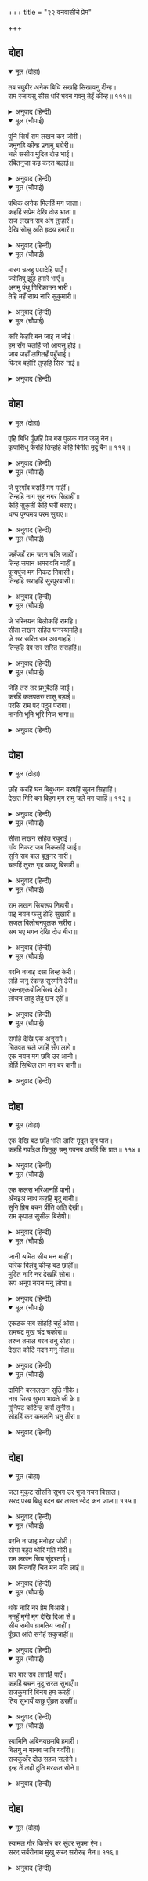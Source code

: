 +++
title = "२२ वनवासींचे प्रेम"

+++


## दोहा


<details open><summary>मूल (दोहा)</summary>

तब रघुबीर अनेक बिधि सखहि सिखावनु दीन्ह।  
राम रजायसु सीस धरि भवन गवनु तेइँ कीन्ह॥ १११॥
</details>

<details><summary>अनुवाद (हिन्दी)</summary>

मग श्रीरामचंद्रांनी मित्र गुहाला अनेक तऱ्हेने परत जाण्यासाठी समजून सांगितले. श्रीरामांची आज्ञा शिरोधार्य मानून तो घरी परतला.॥ १११॥
</details>

<details open><summary>मूल (चौपाई)</summary>

पुनि सियँ राम लखन कर जोरी।  
जमुनहि कीन्ह प्रनामु बहोरी॥  
चले ससीय मुदित दोउ भाई।  
रबितनुजा कइ करत बड़ाई॥
</details>

<details><summary>अनुवाद (हिन्दी)</summary>

सीता, राम व लक्ष्मण यांनी हात जोडून यमुनेला पुन्हा प्रणाम केला आणि सूर्यकन्या यमुनेची स्तुती करीत ते दोघे भाऊ सीतेसह प्रसन्न होऊन पुढे निघाले.॥ १॥
</details>

<details open><summary>मूल (चौपाई)</summary>

पथिक अनेक मिलहिं मग जाता।  
कहहिं सप्रेम देखि दोउ भ्राता॥  
राज लखन सब अंग तुम्हारें।  
देखि सोचु अति हृदय हमारें॥
</details>

<details><summary>अनुवाद (हिन्दी)</summary>

वाटेमध्ये जाताना त्यांना पुष्कळ यात्रेकरू भेटले. त्या दोघा भावांना पाहून ते प्रेमाने म्हणत की, ‘तुमच्या अंगावरील सर्व राजचिन्हे पाहून आमच्या मनात मोठी शंका येते.॥ २॥
</details>

<details open><summary>मूल (चौपाई)</summary>

मारग चलहु पयादेहि पाएँ।  
ज्योतिषु झूठ हमारें भाएँ॥  
अगमु पंथु गिरिकानन भारी।  
तेहि महँ साथ नारि सुकुमारी॥
</details>

<details><summary>अनुवाद (हिन्दी)</summary>

अशी राजचिन्हे असताना तुम्ही पायी चालत आहात. यावरून असे वाटते की, ज्योतिषशास्त्र खोटे असले पाहिजे. दाट जंगले व मोठमोठॺा पर्वतांमधील दुर्गम रस्ते आहेत. त्याशिवाय तुमच्यासोबत नाजुक स्त्री आहे.॥ ३॥
</details>

<details open><summary>मूल (चौपाई)</summary>

करि केहरि बन जाइ न जोई।  
हम सँग चलहिं जो आयसु होई॥  
जाब जहाँ लगितहँ पहुँचाई।  
फिरब बहोरि तुम्हहि सिरु नाई॥
</details>

<details><summary>अनुवाद (हिन्दी)</summary>

हत्ती आणि सिंह यांनी भरलेले हे भयानक वन पहावतसुद्धा नाही. जर आज्ञा असेल, तर आम्ही सोबतीने येऊ. जिथे जायचे आहे, तेथे तुम्हांला पोहोचवून आणि प्रणाम करून आम्ही परत जाऊ.’॥ ४॥
</details>

## दोहा


<details open><summary>मूल (दोहा)</summary>

एहि बिधि पूँछहिं प्रेम बस पुलक गात जलु नैन।  
कृपासिंधु फेरहिं तिन्हहि कहि बिनीत मृदु बैन॥ ११२॥
</details>

<details><summary>अनुवाद (हिन्दी)</summary>

अशा प्रकारे ते यात्रेकरू प्रेमाने पुलकित होऊन व डोळ्यांत प्रेमाश्रू आणून विचारत, परंतु कृपासिंधू श्रीरामचंद्र विनयाने मृदू बोलून त्यांना परत पाठवून देत.॥ ११२॥
</details>

<details open><summary>मूल (चौपाई)</summary>

जे पुरगाँव बसहिं मग माहीं।  
तिन्हहि नाग सुर नगर सिहाहीं॥  
केहि सुकृतीं केहि घरीं बसाए।  
धन्य पुन्यमय परम सुहाए॥
</details>

<details><summary>अनुवाद (हिन्दी)</summary>

नाग व देव हे वाटेतील गाव, वाडॺा यांची प्रशंसा व हेवा करीत होते आणि लालसेने म्हणत होते की, कोणत्या पुण्यवानाने, कोणत्या शुभ क्षणी यांना बनविले असावे? कारण, हे श्रीराम आज ज्यांमधून जात आहेत, ते निवास किती धन्य व परम सुंदर झाले आहेत!॥ १॥
</details>

<details open><summary>मूल (चौपाई)</summary>

जहँजहँ राम चरन चलि जाहीं।  
तिन्ह समान अमरावति नाहीं॥  
पुन्यपुंज मग निकट निवासी।  
तिन्हहि सराहहिं सुरपुरबासी॥
</details>

<details><summary>अनुवाद (हिन्दी)</summary>

जिथे जिथे श्रीरामांची पावले पडत होती, त्या स्थानाइतकी इंद्राची अमरावतीही पवित्र नाही. वाटेजवळ राहणारे सुद्धा पुण्यात्मे होत. स्वर्गातील देवसुद्धा त्यांची स्तुती करीत होते.॥ २॥
</details>

<details open><summary>मूल (चौपाई)</summary>

जे भरिनयन बिलोकहिं रामहि।  
सीता लखन सहित घनस्यामहि॥  
जे सर सरित राम अवगाहहिं।  
तिन्हहि देव सर सरित सराहहिं॥
</details>

<details><summary>अनुवाद (हिन्दी)</summary>

जे, डोळे भरून सीता आणि लक्ष्मणासह श्रीरामांचे दर्शन घेत होते, ज्या तलावांत व नद्यांमध्ये श्रीराम स्नान करीत, त्यांची थोरवी देव सरोवरे व देवनद्याही करीत होत्या.॥ ३॥
</details>

<details open><summary>मूल (चौपाई)</summary>

जेहि तरु तर प्रभुबैठहिं जाई।  
करहिं कलपतरु तासु बड़ाई॥  
परसि राम पद पदुम परागा।  
मानति भूमि भूरि निज भागा॥
</details>

<details><summary>अनुवाद (हिन्दी)</summary>

ज्या वृक्षाखाली प्रभू राम जाऊन बसत, त्यांची प्रशंसा कल्पवृक्षसुद्धा करी. श्रीरामचंद्रांच्या चरण-कमलांच्या धुळीचा स्पर्श होणे, हे पृथ्वी आपले सौभाग्य समजत होती.॥ ४॥
</details>

## दोहा


<details open><summary>मूल (दोहा)</summary>

छाँह करहिं घन बिबुधगन बरषहिं सुमन सिहाहिं।  
देखत गिरि बन बिहग मृग रामु चले मग जाहिं॥ ११३॥
</details>

<details><summary>अनुवाद (हिन्दी)</summary>

वाटेत ढग दाटून सावली तयार करीत. देव पुष्पे उधळून तृप्त होत. श्रीराम पर्वत, वने, पशू, पक्षी यांना पहात पहात वाटेने जात होते.॥ ११३॥
</details>

<details open><summary>मूल (चौपाई)</summary>

सीता लखन सहित रघुराई।  
गाँव निकट जब निकसहिं जाई॥  
सुनि सब बाल बृद्धनर नारी।  
चलहिं तुरत गृह काजु बिसारी॥
</details>

<details><summary>अनुवाद (हिन्दी)</summary>

सीता व लक्ष्मण यांचेसह श्रीराम ज्या गावाजवळून जात, तेथे त्यांचे आगमन झाल्याचे ऐकताच सर्व आबाल-वृद्ध स्त्री-पुरुष आपले घर व कामधाम विसरून लगेच त्यांना पाहण्यासाठी निघत.॥ १॥
</details>

<details open><summary>मूल (चौपाई)</summary>

राम लखन सियरूप निहारी।  
पाइ नयन फलु होहिं सुखारी॥  
सजल बिलोचनपुलक सरीरा।  
सब भए मगन देखि दोउ बीरा॥
</details>

<details><summary>अनुवाद (हिन्दी)</summary>

श्रीराम, लक्ष्मण, सीता यांचे रूप पाहून त्यांच्या डोळ्यांचे पारणे फिटे व त्यांना सुख वाटे. दोघा भावांना पाहून सर्वजण प्रेमात बुडून जात. त्यांना पाहून त्या लोकांच्या डोळ्यांत पाणी येई आणि ते पुलकित होत.॥ २॥
</details>

<details open><summary>मूल (चौपाई)</summary>

बरनि नजाइ दसा तिन्ह केरी।  
लहि जनु रंकन्ह सुरमनि ढेरी॥  
एकन्हएकबोलिसिख देहीं।  
लोचन लाहु लेहु छन एहीं॥
</details>

<details><summary>अनुवाद (हिन्दी)</summary>

त्यांच्या मनःस्थितीचे वर्णन करणे कठीण. जणू दरिद्री माणसांना चिंतामणींचा ढीग सापडला असावा. ते एक दुसऱ्याला हाका मार-मारून सांगत की, या क्षणी डोळ्यांचे पारणे फेडून घ्या.॥३॥
</details>

<details open><summary>मूल (चौपाई)</summary>

रामहि देखि एक अनुरागे।  
चितवत चले जाहिं सँग लागे॥  
एक नयन मग छबि उर आनी।  
होहिं सिथिल तन मन बर बानी॥
</details>

<details><summary>अनुवाद (हिन्दी)</summary>

कुणी कुणी श्रीरामचंद्रांना पाहून इतके प्रेमात पडत की, त्यांना पहात त्यांच्याबरोबर चालू लागत. कोणी डोळ्यांनी त्यांचे रूप पाहून घेत व मनात ठेवून कायावाचामनाने मुग्ध होऊन जात.॥ ४॥
</details>

## दोहा


<details open><summary>मूल (दोहा)</summary>

एक देखि बट छाँह भलि डासि मृदुल तृन पात।  
कहहिं गवाँइअ छिनुकु श्रमु गवनब अबहिं कि प्रात॥ ११४॥
</details>

<details><summary>अनुवाद (हिन्दी)</summary>

कोणी वडाची सावली पाहून तेथे गवत व पाने पसरून म्हणत की, थोडा वेळ येथे बसून शीण दूर करा. मग पुढे जा किंवा सकाळी जा.॥ ११४॥
</details>

<details open><summary>मूल (चौपाई)</summary>

एक कलस भरिआनहिं पानी।  
अँचइअ नाथ कहहिं मृदु बानी॥  
सुनि प्रिय बचन प्रीति अति देखी।  
राम कृपाल सुसील बिसेषी॥
</details>

<details><summary>अनुवाद (हिन्दी)</summary>

कोणी घडा भरून पाणी आणी आणि गोड शब्दांत म्हणे, ‘हे नाथ, घोटभर पाणी घ्या.’ त्यांचे प्रेमाचे बोलणे ऐकून आणि त्यांचे अत्यंत प्रेम पाहून दयाळू व परम सुशील श्रीरामचंद्रांनी,॥ १॥
</details>

<details open><summary>मूल (चौपाई)</summary>

जानी श्रमित सीय मन माहीं।  
घरिक बिलंबु कीन्ह बट छाहीं॥  
मुदित नारि नर देखहिं सोभा।  
रूप अनूप नयन मनु लोभा॥
</details>

<details><summary>अनुवाद (हिन्दी)</summary>

मनात विचार केला की, सीता थकली आहे, म्हणून त्यांनी वडाखाली थोडी विश्रांती घ्यावी. त्यावेळी स्त्री-पुरुष आनंदाने त्यांची शोभा पहात. त्यांच्या अनुपम रूपाने लोकांचे नेत्र व मन मोहित होई.॥ २॥
</details>

<details open><summary>मूल (चौपाई)</summary>

एकटक सब सोहहिं चहुँ ओरा।  
रामचंद्र मुख चंद चकोरा॥  
तरुन तमाल बरन तनु सोहा।  
देखत कोटि मदन मनु मोहा॥
</details>

<details><summary>अनुवाद (हिन्दी)</summary>

सर्वजण एकटक श्रीरामांचे चंद्रमुख चकोराप्रमाणे तन्मय होऊन पहात. तेव्हा चोहीकडे सर्व शोभून दिसत होते. श्रीरामांचे नवीन तमाल वृक्षाच्या रंगाचे श्यामल शरीर अत्यंत शोभत होते. ते पाहून कोटॺवधी कामदेवांचे मन मोहित होऊन जाई.॥ ३॥
</details>

<details open><summary>मूल (चौपाई)</summary>

दामिनि बरनलखन सुठि नीके।  
नख सिख सुभग भावते जी के॥  
मुनिपट कटिन्ह कसें तूनीरा।  
सोहहिं कर कमलनि धनु तीरा॥
</details>

<details><summary>अनुवाद (हिन्दी)</summary>

विजेसारख्या रंगाचे तेजस्वी लक्ष्मण फार चांगले वाटत होते. ते नखशिखांत सुंदर होते व मनाला फार आह्लाद देत. दोघांनी वल्कले इत्यादी वस्त्रे घातली होती आणि कमरेला भाते बांधले होते. कमलां-सारख्या त्यांच्या हातात धनुष्य-बाण शोभून दिसत होते.॥ ४॥
</details>

## दोहा


<details open><summary>मूल (दोहा)</summary>

जटा मुकुट सीसनि सुभग उर भुज नयन बिसाल।  
सरद परब बिधु बदन बर लसत स्वेद कन जाल॥ ११५॥
</details>

<details><summary>अनुवाद (हिन्दी)</summary>

त्यांच्या शिरांवर सुंदर जटा-जूट होते. वक्षःस्थल, भुजा आणि नेत्र विशाल होते आणि शरद पौर्णिमेच्या चंद्रासमान सुंदर मुखांवर स्वेदबिंदूंची झळकणारी शोभा होती.॥ ११५॥
</details>

<details open><summary>मूल (चौपाई)</summary>

बरनि न जाइ मनोहर जोरी।  
सोभा बहुत थोरि मति मोरी॥  
राम लखन सिय सुंदरताई।  
सब चितवहिं चित मन मति लाई॥
</details>

<details><summary>अनुवाद (हिन्दी)</summary>

त्या मनोहर जोडीचे वर्णन मला करता येणार नाही, कारण त्यांचीशोभा अपार आहे आणि माझी बुद्धी अल्प आहे. श्रीराम, लक्ष्मण व सीता यांचे सौंदर्य सर्वजण मन, चित्त व बुद्धीने तन्मय होऊन पहात होते.॥ १॥
</details>

<details open><summary>मूल (चौपाई)</summary>

थके नारि नर प्रेम पिआसे।  
मनहुँ मृगी मृग देखि दिआ से॥  
सीय समीप ग्रामतिय जाहीं।  
पूँछत अति सनेहँ सकुचाहीं॥
</details>

<details><summary>अनुवाद (हिन्दी)</summary>

गावातील ते प्रेमाचे भुकेले स्त्री-पुरुष तिघांच्या सौंदर्य-माधुर्याची छटा पाहून असे थक्क होत होते की, दिवा पाहून जसे हरीण-हरिणी स्तब्ध होऊन जातात. गावातील स्त्रिया सीतेजवळ जात, परंतु अत्यंत प्रेमामुळे काही विचारताना संकोच पावत.॥ २॥
</details>

<details open><summary>मूल (चौपाई)</summary>

बार बार सब लागहिं पाएँ।  
कहहिं बचन मृदु सरल सुभाएँ॥  
राजकुमारि बिनय हम करहीं।  
तिय सुभायँ कछु पूँछत डरहीं॥
</details>

<details><summary>अनुवाद (हिन्दी)</summary>

वारंवार तिच्या पाया पडत आणि सहजपणे साध्याभोळ्या भाषेत म्हणत, ‘हे राजकुमारी, आम्हांला काही विचारायचे आहे, परंतु स्त्री-स्वभावामुळे काही विचारायचे म्हटले, तर लाज वाटते.॥ ३॥
</details>

<details open><summary>मूल (चौपाई)</summary>

स्वामिनि अबिनयछमबि हमारी।  
बिलगु न मानब जानि गवाँरी॥  
राजकुअँर दोउ सहज सलोने।  
इन्ह तें लही दुति मरकत सोने॥
</details>

<details><summary>अनुवाद (हिन्दी)</summary>

हे स्वामिनी, आमच्या धारिष्टॺाबद्दल आम्हांला क्षमा करा. आम्ही गावंढळ आहोत, असे समजून वाईट वाटून घेऊ नका. हे दोन्ही राजकुमार स्वभावतः लावण्यमय आहेत. पाचूने व सुवर्णाने यांच्यापासूनच कांती मिळविली आहे.॥ ४॥
</details>

## दोहा


<details open><summary>मूल (दोहा)</summary>

स्यामल गौर किसोर बर सुंदर सुषमा ऐन।  
सरद सर्बरीनाथ मुखु सरद सरोरुह नैन॥ ११६॥
</details>

<details><summary>अनुवाद (हिन्दी)</summary>

हे श्याम व गौर वर्णाचे दोघे सुंदर किशोर अवस्थेत आहेत. दोघेही परम सुंदर व शोभेचे माहेरघर आहेत. शरदपौर्णिमेच्या चंद्राप्रमाणे यांचे मुख व शरद ऋतूतील कमळासारखे यांचे नेत्र आहेत.’॥ ११६॥
</details>
